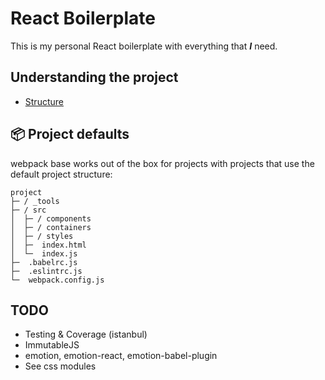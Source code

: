 # React Boilerplate

This is my personal React boilerplate with everything that ***I*** need.

## Understanding the project
* [Structure](https://vimeo.com/168648012)

## 📦 Project defaults

webpack base works out of the box for projects with projects that use the
default project structure:

```
project
├─ / _tools
├─ / src
│  ├─ / components
│  ├─ / containers
│  ├─ / styles
│  ├─  index.html
│  └─  index.js
├─  .babelrc.js
├─  .eslintrc.js
└─  webpack.config.js
```

## TODO

* Testing & Coverage (istanbul)
* ImmutableJS
* emotion, emotion-react, emotion-babel-plugin
* See css modules
